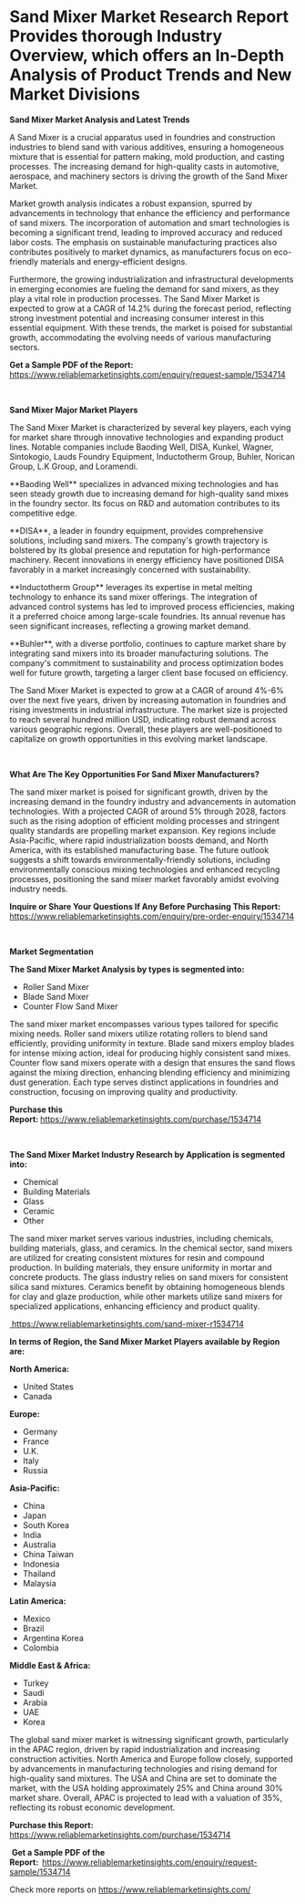 <p><h1>Sand Mixer Market Research Report Provides thorough Industry Overview, which offers an In-Depth Analysis of Product Trends and New Market Divisions</h1></p><p><strong>Sand Mixer Market Analysis and Latest Trends</strong></p>
<p><p>A Sand Mixer is a crucial apparatus used in foundries and construction industries to blend sand with various additives, ensuring a homogeneous mixture that is essential for pattern making, mold production, and casting processes. The increasing demand for high-quality casts in automotive, aerospace, and machinery sectors is driving the growth of the Sand Mixer Market.</p><p>Market growth analysis indicates a robust expansion, spurred by advancements in technology that enhance the efficiency and performance of sand mixers. The incorporation of automation and smart technologies is becoming a significant trend, leading to improved accuracy and reduced labor costs. The emphasis on sustainable manufacturing practices also contributes positively to market dynamics, as manufacturers focus on eco-friendly materials and energy-efficient designs.</p><p>Furthermore, the growing industrialization and infrastructural developments in emerging economies are fueling the demand for sand mixers, as they play a vital role in production processes. The Sand Mixer Market is expected to grow at a CAGR of 14.2% during the forecast period, reflecting strong investment potential and increasing consumer interest in this essential equipment. With these trends, the market is poised for substantial growth, accommodating the evolving needs of various manufacturing sectors.</p></p>
<p><strong>Get a Sample PDF of the Report:&nbsp;</strong> <a href="https://www.reliablemarketinsights.com/enquiry/request-sample/1534714?utm_campaign=1835&utm_medium=2&utm_source=Github&utm_content=ia&utm_term=17022025&utm_id=sand-mixer">https://www.reliablemarketinsights.com/enquiry/request-sample/1534714</a></p>
<p>&nbsp;</p>
<p><strong>Sand Mixer Major Market Players</strong></p>
<p><p>The Sand Mixer Market is characterized by several key players, each vying for market share through innovative technologies and expanding product lines. Notable companies include Baoding Well, DISA, Kunkel, Wagner, Sintokogio, Lauds Foundry Equipment, Inductotherm Group, Buhler, Norican Group, L.K Group, and Loramendi.</p><p>**Baoding Well** specializes in advanced mixing technologies and has seen steady growth due to increasing demand for high-quality sand mixes in the foundry sector. Its focus on R&D and automation contributes to its competitive edge.</p><p>**DISA**, a leader in foundry equipment, provides comprehensive solutions, including sand mixers. The company's growth trajectory is bolstered by its global presence and reputation for high-performance machinery. Recent innovations in energy efficiency have positioned DISA favorably in a market increasingly concerned with sustainability.</p><p>**Inductotherm Group** leverages its expertise in metal melting technology to enhance its sand mixer offerings. The integration of advanced control systems has led to improved process efficiencies, making it a preferred choice among large-scale foundries. Its annual revenue has seen significant increases, reflecting a growing market demand.</p><p>**Buhler**, with a diverse portfolio, continues to capture market share by integrating sand mixers into its broader manufacturing solutions. The company's commitment to sustainability and process optimization bodes well for future growth, targeting a larger client base focused on efficiency.</p><p>The Sand Mixer Market is expected to grow at a CAGR of around 4%-6% over the next five years, driven by increasing automation in foundries and rising investments in industrial infrastructure. The market size is projected to reach several hundred million USD, indicating robust demand across various geographic regions. Overall, these players are well-positioned to capitalize on growth opportunities in this evolving market landscape.</p></p>
<p>&nbsp;</p>
<p><strong>What Are The Key Opportunities For Sand Mixer Manufacturers?</strong></p>
<p><p>The sand mixer market is poised for significant growth, driven by the increasing demand in the foundry industry and advancements in automation technologies. With a projected CAGR of around 5% through 2028, factors such as the rising adoption of efficient molding processes and stringent quality standards are propelling market expansion. Key regions include Asia-Pacific, where rapid industrialization boosts demand, and North America, with its established manufacturing base. The future outlook suggests a shift towards environmentally-friendly solutions, including environmentally conscious mixing technologies and enhanced recycling processes, positioning the sand mixer market favorably amidst evolving industry needs.</p></p>
<p><strong>Inquire or Share Your Questions If Any Before Purchasing This Report:</strong> <a href="https://www.reliablemarketinsights.com/enquiry/pre-order-enquiry/1534714?utm_campaign=1835&utm_medium=2&utm_source=Github&utm_content=ia&utm_term=17022025&utm_id=sand-mixer">https://www.reliablemarketinsights.com/enquiry/pre-order-enquiry/1534714</a></p>
<p>&nbsp;</p>
<p><strong>Market Segmentation</strong></p>
<p><strong>The Sand Mixer Market Analysis by types is segmented into:</strong></p>
<p><ul><li>Roller Sand Mixer</li><li>Blade Sand Mixer</li><li>Counter Flow Sand Mixer</li></ul></p>
<p><p>The sand mixer market encompasses various types tailored for specific mixing needs. Roller sand mixers utilize rotating rollers to blend sand efficiently, providing uniformity in texture. Blade sand mixers employ blades for intense mixing action, ideal for producing highly consistent sand mixes. Counter flow sand mixers operate with a design that ensures the sand flows against the mixing direction, enhancing blending efficiency and minimizing dust generation. Each type serves distinct applications in foundries and construction, focusing on improving quality and productivity.</p></p>
<p><strong>Purchase this Report:&nbsp;</strong><a href="https://www.reliablemarketinsights.com/purchase/1534714?utm_campaign=1835&utm_medium=2&utm_source=Github&utm_content=ia&utm_term=17022025&utm_id=sand-mixer">https://www.reliablemarketinsights.com/purchase/1534714</a></p>
<p>&nbsp;</p>
<p><strong>The Sand Mixer Market Industry Research by Application is segmented into:</strong></p>
<p><ul><li>Chemical</li><li>Building Materials</li><li>Glass</li><li>Ceramic</li><li>Other</li></ul></p>
<p><p>The sand mixer market serves various industries, including chemicals, building materials, glass, and ceramics. In the chemical sector, sand mixers are utilized for creating consistent mixtures for resin and compound production. In building materials, they ensure uniformity in mortar and concrete products. The glass industry relies on sand mixers for consistent silica sand mixtures. Ceramics benefit by obtaining homogeneous blends for clay and glaze production, while other markets utilize sand mixers for specialized applications, enhancing efficiency and product quality.</p></p>
<p><a href="https://www.reliablemarketinsights.com/sand-mixer-r1534714?utm_campaign=1835&utm_medium=2&utm_source=Github&utm_content=ia&utm_term=17022025&utm_id=sand-mixer">&nbsp;https://www.reliablemarketinsights.com/sand-mixer-r1534714</a></p>
<p><strong>In terms of Region, the Sand Mixer Market Players available by Region are:</strong></p>
<p>
    <p> <strong> North America: </strong>
        <ul>
            <li>United States</li>
            <li>Canada</li>
        </ul>
        </p> 
    <p> <strong> Europe: </strong>
        <ul>
            <li>Germany</li>
            <li>France</li>
            <li>U.K.</li>
            <li>Italy</li>
            <li>Russia</li>
        </ul>
        </p> 
    <p> <strong> Asia-Pacific: </strong>
        <ul>
            <li>China</li>
            <li>Japan</li>
            <li>South Korea</li>
            <li>India</li>
            <li>Australia</li>
            <li>China Taiwan</li>
            <li>Indonesia</li>
            <li>Thailand</li>
            <li>Malaysia</li>
        </ul>
        </p> 
    <p> <strong> Latin America: </strong>
        <ul>
            <li>Mexico</li>
            <li>Brazil</li>
            <li>Argentina Korea</li>
            <li>Colombia</li>
        </ul>
        </p> 
    <p> <strong> Middle East & Africa: </strong>
        <ul>
            <li>Turkey</li>
            <li>Saudi</li>
            <li>Arabia</li>
            <li>UAE</li>
            <li>Korea</li>
        </ul>
    </p>
    </p>
<p><p>The global sand mixer market is witnessing significant growth, particularly in the APAC region, driven by rapid industrialization and increasing construction activities. North America and Europe follow closely, supported by advancements in manufacturing technologies and rising demand for high-quality sand mixtures. The USA and China are set to dominate the market, with the USA holding approximately 25% and China around 30% market share. Overall, APAC is projected to lead with a valuation of 35%, reflecting its robust economic development.</p></p>
<p><strong>Purchase this Report: </strong><a href="https://www.reliablemarketinsights.com/purchase/1534714?utm_campaign=1835&utm_medium=2&utm_source=Github&utm_content=ia&utm_term=17022025&utm_id=sand-mixer">https://www.reliablemarketinsights.com/purchase/1534714</a></p>
<p>&nbsp;<strong>Get a Sample PDF of the Report:&nbsp;&nbsp;</strong><a href="https://www.reliablemarketinsights.com/enquiry/request-sample/1534714?utm_campaign=1835&utm_medium=2&utm_source=Github&utm_content=ia&utm_term=17022025&utm_id=sand-mixer">https://www.reliablemarketinsights.com/enquiry/request-sample/1534714</a></p>
<p><strong></strong></p>
<p>Check more reports on <a href="https://www.reliablemarketinsights.com/?utm_campaign=1835&utm_medium=2&utm_source=Github&utm_content=ia&utm_term=17022025&utm_id=sand-mixer">https://www.reliablemarketinsights.com/</a></p>